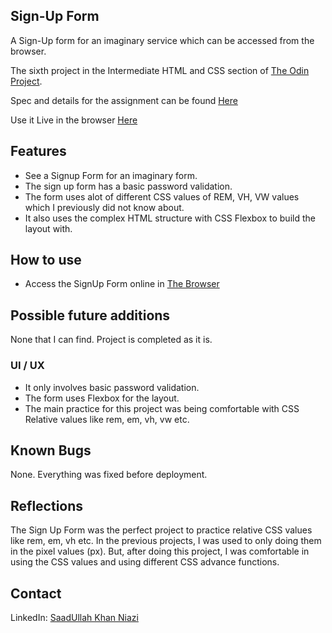 ## Sign-Up Form

A Sign-Up form for an imaginary service which can be accessed from the browser.

The sixth project in the Intermediate HTML and CSS section of [The Odin Project](https://www.theodinproject.com/).

Spec and details for the assignment can be found [Here](https://www.theodinproject.com/lessons/node-path-intermediate-html-and-css-sign-up-form)

Use it Live in the browser [Here](https://saadniazifed.github.io/Signup-Form/)


## Features

* See a Signup Form for an imaginary form.
* The sign up form has a basic password validation.
* The form uses alot of different CSS values of REM, VH, VW values which I previously did not know about. 
* It also uses the complex HTML structure with CSS Flexbox to build the layout with.

## How to use

* Access the SignUp Form online in [The Browser](https://saadniazifed.github.io/Signup-Form/)

## Possible future additions

None that I can find. Project is completed as it is.

### UI / UX
* It only involves basic password validation. 
* The form uses Flexbox for the layout.
* The main practice for this project was being comfortable with CSS Relative values like rem, em, vh, vw etc. 

## Known Bugs
None. Everything was fixed before deployment.

## Reflections
The Sign Up Form was the perfect project to practice relative CSS values like rem, em, vh etc. In the previous projects, I was used to
only doing them in the pixel values (px). But, after doing this project, I was comfortable in using the CSS values and using different
CSS advance functions.

## Contact
LinkedIn: <a href="https://www.linkedin.com/in/saadniazifed"> SaadUllah Khan Niazi</a>
